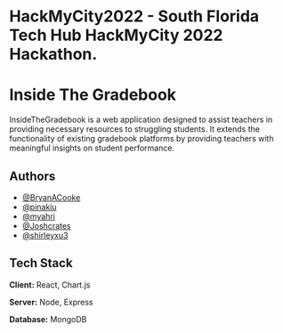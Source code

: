 # HackMyCity2022 - South Florida Tech Hub HackMyCity 2022 Hackathon.


# Inside The Gradebook 


InsideTheGradebook is a web application designed to assist teachers in providing 
necessary resources to struggling students. It extends the functionality of 
existing gradebook platforms by providing teachers with meaningful insights on 
student performance.





## Authors

- [@BryanACooke](https://github.com/BryanACooke)
- [@pinakiu](https://github.com/pinakiu)
- [@myahri](https://github.com/myahri)
- [@Joshcrates](https://github.com/Joshcrates)
- [@shirleyxu3](https://www.linkedin.com/in/shirleyxu3/)








## Tech Stack

**Client:** React, Chart.js

**Server:** Node, Express

**Database:** MongoDB

